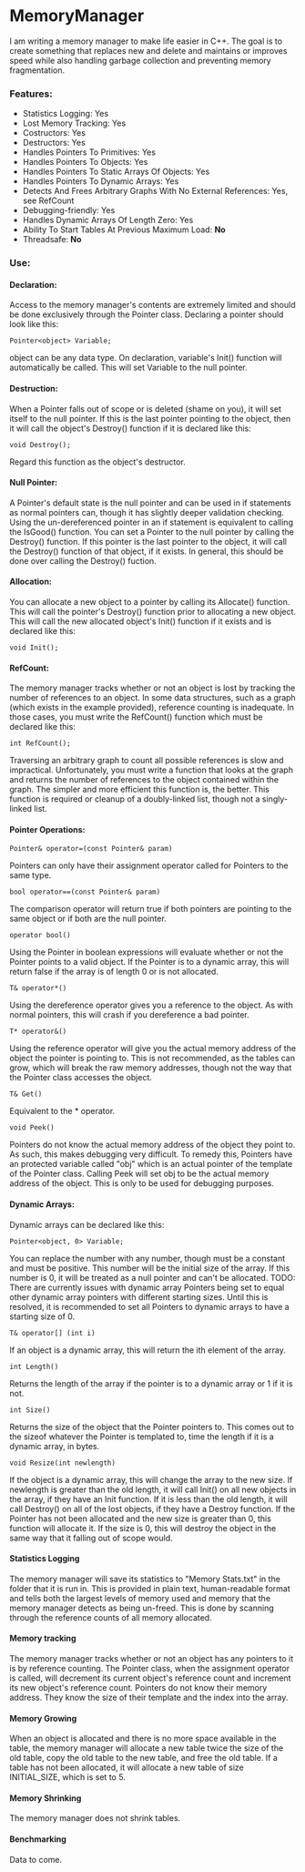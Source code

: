 # MemoryManager
I am writing a memory manager to make life easier in C++.  The goal is to create something that replaces new and delete and maintains or improves speed while also handling garbage collection and preventing memory fragmentation.

### Features:
* Statistics Logging:  Yes
* Lost Memory Tracking:  Yes
* Costructors:  Yes
* Destructors:  Yes
* Handles Pointers To Primitives:  Yes
* Handles Pointers To Objects:  Yes
* Handles Pointers To Static Arrays Of Objects:  Yes
* Handles Pointers To Dynamic Arrays:  Yes
* Detects And Frees Arbitrary Graphs With No External References:  Yes, see RefCount
* Debugging-friendly:  Yes
* Handles Dynamic Arrays Of Length Zero:  Yes
* Ability To Start Tables At Previous Maximum Load:  **No**
* Threadsafe: **No**

### Use:
#### Declaration:
Access to the memory manager's contents are extremely limited and should be done exclusively through the Pointer class.  Declaring a pointer should look like this:
```
Pointer<object> Variable;
```
object can be any data type.  On declaration, variable's Init() function will automatically be called.  This will set Variable to the null pointer.
#### Destruction:
When a Pointer falls out of scope or is deleted (shame on you), it will set itself to the null pointer.  If this is the last pointer pointing to the object, then it will call the object's Destroy() function if it is declared like this:
```
void Destroy();
```
Regard this function as the object's destructor.
#### Null Pointer:
A Pointer's default state is the null pointer and can be used in if statements as normal pointers can, though it has slightly deeper validation checking.  Using the un-dereferenced pointer in an if statement is equivalent to calling the IsGood() function.  You can set a Pointer to the null pointer by calling the Destroy() function.  If this pointer is the last pointer to the object, it will call the Destroy() function of that object, if it exists.  In general, this should be done over calling the Destroy() fuction.
#### Allocation:
You can allocate a new object to a pointer by calling its Allocate() function.  This will call the pointer's Destroy() function prior to allocating a new object.  This will call the new allocated object's Init() function if it exists and is declared like this:
```
void Init();
```
#### RefCount:
The memory manager tracks whether or not an object is lost by tracking the number of references to an object.  In some data structures, such as a graph (which exists in the example provided), reference counting is inadequate.  In those cases, you must write the RefCount() function which must be declared like this:
```
int RefCount();
```
Traversing an arbitrary graph to count all possible references is slow and impractical.  Unfortunately, you must write a function that looks at the graph and returns the number of references to the object contained within the graph.  The simpler and more efficient this function is, the better.  This function is required or cleanup of a doubly-linked list, though not a singly-linked list.
#### Pointer Operations:
```
Pointer& operator=(const Pointer& param)
```
Pointers can only have their assignment operator called for Pointers to the same type.
```
bool operator==(const Pointer& param)
```
The comparison operator will return true if both pointers are pointing to the same object or if both are the null pointer.
```
operator bool()
```
Using the Pointer in boolean expressions will evaluate whether or not the Pointer points to a valid object.  If the Pointer is to a dynamic array, this will return false if the array is of length 0 or is not allocated.
```
T& operator*()
```
Using the dereference operator gives you a reference to the object.  As with normal pointers, this will crash if you dereference a bad pointer.
```
T* operator&()
```
Using the reference operator will give you the actual memory address of the object the pointer is pointing to.  This is not recommended, as the tables can grow, which will break the raw memory addresses, though not the way that the Pointer class accesses the object.
```
T& Get()
```
Equivalent to the * operator.
```
void Peek()
```
Pointers do not know the actual memory address of the object they point to.  As such, this makes debugging very difficult.  To remedy this, Pointers have an protected variable called "obj" which is an actual pointer of the template of the Pointer class.  Calling Peek will set obj to be the actual memory address of the object.  This is only to be used for debugging purposes.
#### Dynamic Arrays:
Dynamic arrays can be declared like this:
```
Pointer<object, 0> Variable;
```
You can replace the number with any number, though must be a constant and must be positive.  This number will be the initial size of the array.  If this number is 0, it will be treated as a null pointer and can't be allocated.  TODO:  There are currently issues with dynamic array Pointers being set to equal other dynamic array pointers with different starting sizes.  Until this is resolved, it is recommended to set all Pointers to dynamic arrays to have a starting size of 0.
```
T& operator[] (int i)
```
If an object is a dynamic array, this will return the ith element of the array.
```
int Length()
```
Returns the length of the array if the pointer is to a dynamic array or 1 if it is not.
```
int Size()
```
Returns the size of the object that the Pointer pointers to.  This comes out to the sizeof whatever the Pointer is templated to, time the length if it is a dynamic array, in bytes.
```
void Resize(int newlength)
```
If the object is a dynamic array, this will change the array to the new size.  If newlength is greater than the old length, it will call Init() on all new objects in the array, if they have an Init function.  If it is less than the old length, it will call Destroy() on all of the lost objects, if they have a Destroy function.  If the Pointer has not been allocated and the new size is greater than 0, this function will allocate it.  If the size is 0, this will destroy the object in the same way that it falling out of scope would.
#### Statistics Logging
The memory manager will save its statistics to "Memory Stats.txt" in the folder that it is run in.  This is provided in plain text, human-readable format and tells both the largest levels of memory used and memory that the memory manager detects as being un-freed.  This is done by scanning through the reference counts of all memory allocated.

#### Memory tracking
The memory manager tracks whether or not an object has any pointers to it is by reference counting.  The Pointer class, when the assignment operator is called, will decrement its current object's reference count and increment its new object's reference count.  Pointers do not know their memory address.  They know the size of their template and the index into the array.

#### Memory Growing
When an object is allocated and there is no more space available in the table, the memory manager will allocate a new table twice the size of the old table, copy the old table to the new table, and free the old table.  If a table has not been allocated, it will allocate a new table of size INITIAL_SIZE, which is set to 5.

#### Memory Shrinking
The memory manager does not shrink tables.

#### Benchmarking
Data to come.